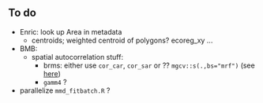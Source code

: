 ## To do

- Enric: look up Area in metadata
    - centroids; weighted centroid of polygons?
	ecoreg_xy ...
- BMB:
    - spatial autocorrelation stuff:
        - brms: either use `cor_car`, `cor_sar` or ?? `mgcv::s(.,bs="mrf")` (see [here](https://github.com/paul-buerkner/brms/issues/6))
	    - `gamm4` ?
- parallelize `mmd_fitbatch.R` ?
